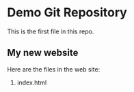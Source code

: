 # Demo Git Repository

This is the first file in this repo.

## My new website

Here are the files in the web site:

1. index.html
